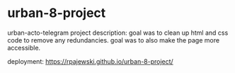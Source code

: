# urban-8-project

urban-acto-telegram project description:
goal was to clean up html and css code to remove any redundancies. goal was to also make the page more accessible.

deployment: https://rpajewski.github.io/urban-8-project/

